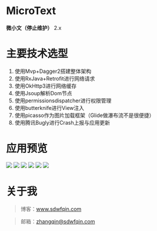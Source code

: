 # MicroText

**微小文（停止维护）** 2.x

# 主要技术选型

1. 使用Mvp+Dagger2搭建整体架构
2. 使用RxJava+Retrofit进行网络请求
3. 使用OkHttp3进行网络缓存
4. 使用Jsoup解析Dom节点
5. 使用permissionsdispatcher进行权限管理
6. 使用butterknife进行View注入
7. 使用picasso作为图片加载框架（Glide做瀑布流不是很便捷）
8. 使用腾讯Bugly进行Crash上报与应用更新

# 应用预览

![](http://sdwfqin1-1252249614.costj.myqcloud.com/blog/MicroText%20%281%29.png)
![](http://sdwfqin1-1252249614.costj.myqcloud.com/blog/MicroText%20%282%29.png)
![](http://sdwfqin1-1252249614.costj.myqcloud.com/blog/MicroText%20%283%29.png)
![](http://sdwfqin1-1252249614.costj.myqcloud.com/blog/MicroText%20%284%29.png)
![](http://sdwfqin1-1252249614.costj.myqcloud.com/blog/MicroText%20%285%29.png)
![](http://sdwfqin1-1252249614.costj.myqcloud.com/blog/MicroText%20%286%29.png)

# 关于我

> 博客：www.sdwfqin.com

> 邮箱：zhangqin@sdwfqin.com